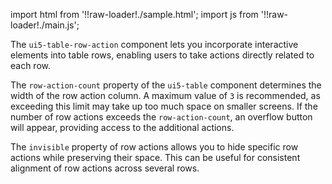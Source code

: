 import html from '!!raw-loader!./sample.html';
import js from '!!raw-loader!./main.js';

The `ui5-table-row-action` component lets you incorporate interactive elements into table rows, enabling users to take actions directly related to each row.

The `row-action-count` property of the `ui5-table` component determines the width of the row action column. A maximum value of `3` is recommended, as exceeding this limit may take up too much space on smaller screens. If the number of row actions exceeds the `row-action-count`, an overflow button will appear, providing access to the additional actions.

The `invisible` property of row actions allows you to hide specific row actions while preserving their space. This can be useful for consistent alignment of row actions across several rows.

<Editor html={html} js={js} />
